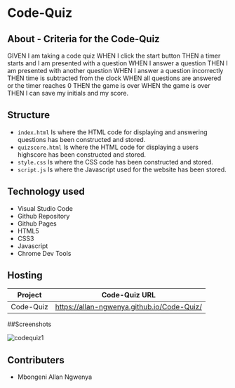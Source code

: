 # Code-Quiz

## About - Criteria for the Code-Quiz

GIVEN I am taking a code quiz WHEN I click the start button THEN a timer starts and I am presented with a question WHEN I answer a question THEN I am presented with another question WHEN I answer a question incorrectly THEN time is subtracted from the clock WHEN all questions are answered or the timer reaches 0 THEN the game is over WHEN the game is over THEN I can save my initials and my score.


## Structure

- `index.html` Is where the HTML code for displaying and answering questions has been constructed and stored. 
- `quizscore.html` Is where the HTML code for displaying a users highscore has been constructed and stored. 
- `style.css` Is where the CSS code has been constructed and stored. 
- `script.js` Is where the Javascript used for the website has been stored. 

## Technology used

- Visual Studio Code
- Github Repository
- Github Pages
- HTML5
- CSS3
- Javascript
- Chrome Dev Tools


## Hosting

| Project                            | Code-Quiz URL                                         |
|------------------------------------|-------------------------------------------------------|
| Code-Quiz                          | <https://allan-ngwenya.github.io/Code-Quiz/>          |


##Screenshots 

![codequiz1](https://user-images.githubusercontent.com/58231568/163671027-ea66d4e2-31a0-4cee-a9ed-b089a178d68c.png)



## Contributers

- Mbongeni Allan Ngwenya

